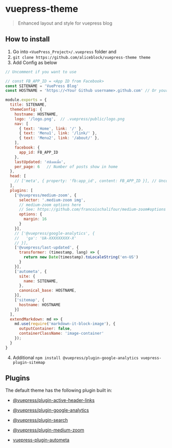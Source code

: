 # vuepress-theme

> Enhanced layout and style for vuepress blog

## How to install
1. Go into `<VuePress_Project>/.vuepress` folder and
2. `git clone https://github.com/aliceblock/vuepress-theme theme`
3. Add Config as below
``` javascript
// Uncomment if you want to use

// const FB_APP_ID = <App ID from Facebook>
const SITENAME = 'VuePress Blog'
const HOSTNAME = 'https://<Your Github username>.github.com' // Or your custom hostname

module.exports = {
  title: SITENAME,
  themeConfig: {
    hostname: HOSTNAME,
    logo: '/logo.png',  // .vuepress/public/logo.png
    nav: [
      { text: 'Home', link: '/' },
      { text: 'Menu1', link: '/link/' },
      { text: 'Menu2', link: '/about/' },
    ],
    facebook: {
      app_id: FB_APP_ID
    },
    lastUpdated: 'อัปเดตเมื่อ',
    per_page: 6   // Number of posts show in home
  },
  head: [
    // ['meta', { property: 'fb:app_id', content: FB_APP_ID }], // Uncomment if FB_APP_ID is provided
  ],
  plugins: [
    ['@vuepress/medium-zoom', {
      selector: '.medium-zoom img',
      // medium-zoom options here
      // See: https://github.com/francoischalifour/medium-zoom#options
      options: {
        margin: 16
      }
    }],
    // ['@vuepress/google-analytics', {
    //   'ga': 'UA-XXXXXXXXX-X'
    // }],
    ['@vuepress/last-updated', {
      transformer: (timestamp, lang) => {
        return new Date(timestamp).toLocaleString('en-US')
      }
    }],
    ['autometa', {
      site: {
        name: SITENAME,
      },
      canonical_base: HOSTNAME,
    }],
    ['sitemap', {
      hostname: HOSTNAME
    }]
  ],
  extendMarkdown: md => {
    md.use(require('markdown-it-block-image'), {
      outputContainer: false,
      containerClassName: 'image-container'
    });
  }
}
```
4. Additional `npm install @vuepress/plugin-google-analytics vuepress-plugin-sitemap`

## Plugins

The default theme has the following plugin built in:

- [@vuepress/plugin-active-header-links](https://github.com/vuejs/vuepress/tree/master/packages/@vuepress/plugin-active-header-links)
- [@vuepress/plugin-google-analytics](https://github.com/vuejs/vuepress/tree/master/packages/%40vuepress/plugin-google-analytics)
- [@vuepress/plugin-search](https://github.com/vuejs/vuepress/tree/master/packages/%40vuepress/plugin-search)

- [@vuepress/plugin-medium-zoom](https://github.com/vuejs/vuepress/tree/master/packages/%40vuepress/plugin-medium-zoom)
- [vuepress-plugin-autometa](https://github.com/webmasterish/vuepress-plugin-autometa)
